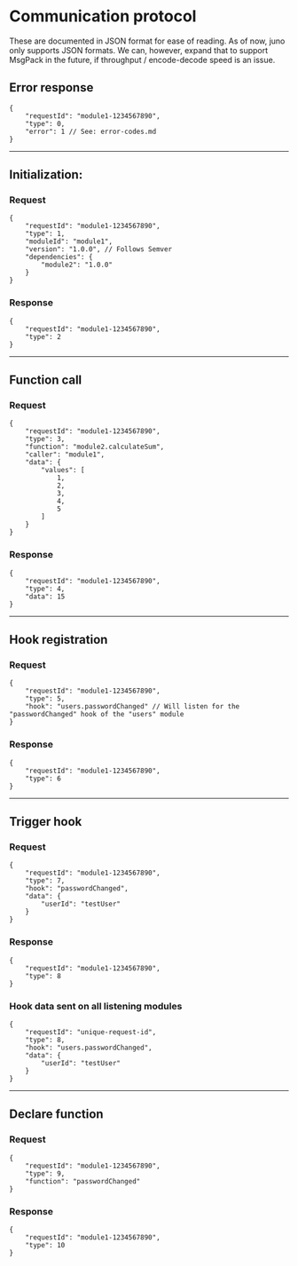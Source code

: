 # Communication protocol

These are documented in JSON format for ease of reading. As of now, juno only supports JSON formats. We can, however, expand that to support MsgPack in the future, if throughput / encode-decode speed is an issue.

## Error response

```jsonc
{
    "requestId": "module1-1234567890",
    "type": 0,
    "error": 1 // See: error-codes.md
}
```

------------

## Initialization:

### Request

```jsonc
{
    "requestId": "module1-1234567890",
    "type": 1,
    "moduleId": "module1",
    "version": "1.0.0", // Follows Semver
    "dependencies": {
        "module2": "1.0.0"
    }
}
```

### Response

```jsonc
{
    "requestId": "module1-1234567890",
    "type": 2
}
```

------------

## Function call

### Request

```jsonc
{
    "requestId": "module1-1234567890",
    "type": 3,
    "function": "module2.calculateSum",
    "caller": "module1",
    "data": {
        "values": [
            1,
            2,
            3,
            4,
            5
        ]
    }
}
```

### Response

```jsonc
{
    "requestId": "module1-1234567890",
    "type": 4,
    "data": 15
}
```

------------

## Hook registration

### Request

```jsonc
{
    "requestId": "module1-1234567890",
    "type": 5,
    "hook": "users.passwordChanged" // Will listen for the "passwordChanged" hook of the "users" module
}
```

### Response

```jsonc
{
    "requestId": "module1-1234567890",
    "type": 6
}
```

------------

## Trigger hook

### Request

```jsonc
{
    "requestId": "module1-1234567890",
    "type": 7,
    "hook": "passwordChanged",
    "data": {
        "userId": "testUser"
    }
}
```

### Response

```jsonc
{
    "requestId": "module1-1234567890",
    "type": 8
}
```

### Hook data sent on all listening modules

```jsonc
{
    "requestId": "unique-request-id",
    "type": 8,
    "hook": "users.passwordChanged",
    "data": {
        "userId": "testUser"
    }
}
```

------------

## Declare function

### Request

```jsonc
{
    "requestId": "module1-1234567890",
    "type": 9,
    "function": "passwordChanged"
}
```

### Response

```jsonc
{
    "requestId": "module1-1234567890",
    "type": 10
}
```
